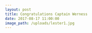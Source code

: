 ```yaml
---
layout: post
title: Congratulations Captain Werness
date: 2017-08-17 11:00:00
image_path: /uploads/lester1.jpg
---
```

